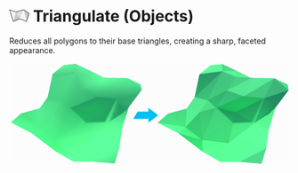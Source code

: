 # ![Triangulate icon](images/icons/Object_Triangulate.png) Triangulate (Objects)

Reduces all polygons to their base triangles, creating a sharp, faceted appearance.

![Triangulate Object Example](images/TriangulateObject_Example.png)

